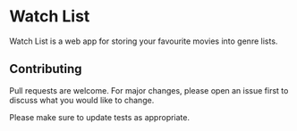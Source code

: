 # Watch List

Watch List is a web app for storing your favourite movies into genre lists.

## Contributing
Pull requests are welcome. For major changes, please open an issue first to discuss what you would like to change.

Please make sure to update tests as appropriate.
